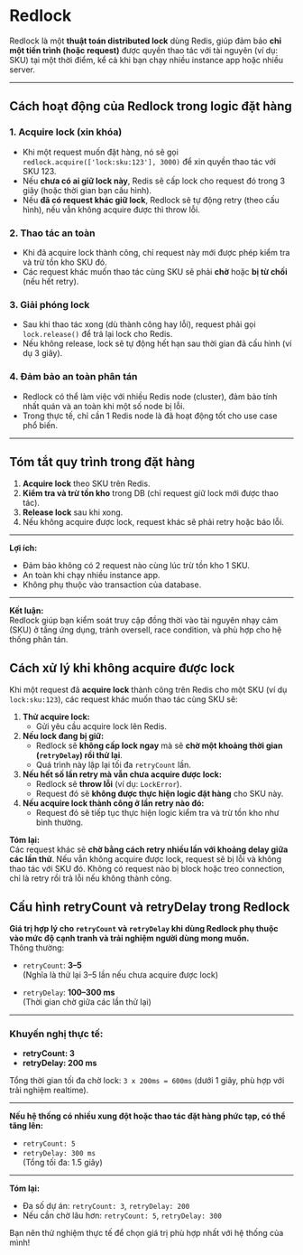 # Redlock

Redlock là một **thuật toán distributed lock** dùng Redis, giúp đảm bảo **chỉ một tiến trình (hoặc request)** được quyền thao tác với tài nguyên (ví dụ: SKU) tại một thời điểm, kể cả khi bạn chạy nhiều instance app hoặc nhiều server.

---

## **Cách hoạt động của Redlock trong logic đặt hàng**

### 1. **Acquire lock (xin khóa)**

- Khi một request muốn đặt hàng, nó sẽ gọi `redlock.acquire(['lock:sku:123'], 3000)` để xin quyền thao tác với SKU 123.
- Nếu **chưa có ai giữ lock này**, Redis sẽ cấp lock cho request đó trong 3 giây (hoặc thời gian bạn cấu hình).
- Nếu **đã có request khác giữ lock**, Redlock sẽ tự động retry (theo cấu hình), nếu vẫn không acquire được thì throw lỗi.

### 2. **Thao tác an toàn**

- Khi đã acquire lock thành công, chỉ request này mới được phép kiểm tra và trừ tồn kho SKU đó.
- Các request khác muốn thao tác cùng SKU sẽ phải **chờ** hoặc **bị từ chối** (nếu hết retry).

### 3. **Giải phóng lock**

- Sau khi thao tác xong (dù thành công hay lỗi), request phải gọi `lock.release()` để trả lại lock cho Redis.
- Nếu không release, lock sẽ tự động hết hạn sau thời gian đã cấu hình (ví dụ 3 giây).

### 4. **Đảm bảo an toàn phân tán**

- Redlock có thể làm việc với nhiều Redis node (cluster), đảm bảo tính nhất quán và an toàn khi một số node bị lỗi.
- Trong thực tế, chỉ cần 1 Redis node là đã hoạt động tốt cho use case phổ biến.

---

## **Tóm tắt quy trình trong đặt hàng**

1. **Acquire lock** theo SKU trên Redis.
2. **Kiểm tra và trừ tồn kho** trong DB (chỉ request giữ lock mới được thao tác).
3. **Release lock** sau khi xong.
4. Nếu không acquire được lock, request khác sẽ phải retry hoặc báo lỗi.

---

**Lợi ích:**

- Đảm bảo không có 2 request nào cùng lúc trừ tồn kho 1 SKU.
- An toàn khi chạy nhiều instance app.
- Không phụ thuộc vào transaction của database.

---

**Kết luận:**  
Redlock giúp bạn kiểm soát truy cập đồng thời vào tài nguyên nhạy cảm (SKU) ở tầng ứng dụng, tránh oversell, race condition, và phù hợp cho hệ thống phân tán.

## **Cách xử lý khi không acquire được lock**

Khi một request đã **acquire lock** thành công trên Redis cho một SKU (ví dụ `lock:sku:123`), các request khác muốn thao tác cùng SKU sẽ:

1. **Thử acquire lock:**
   - Gửi yêu cầu acquire lock lên Redis.
2. **Nếu lock đang bị giữ:**
   - Redlock sẽ **không cấp lock ngay** mà sẽ **chờ một khoảng thời gian (`retryDelay`) rồi thử lại**.
   - Quá trình này lặp lại tối đa `retryCount` lần.
3. **Nếu hết số lần retry mà vẫn chưa acquire được lock:**
   - Redlock sẽ **throw lỗi** (ví dụ: `LockError`).
   - Request đó sẽ **không được thực hiện logic đặt hàng** cho SKU này.
4. **Nếu acquire lock thành công ở lần retry nào đó:**
   - Request đó sẽ tiếp tục thực hiện logic kiểm tra và trừ tồn kho như bình thường.

**Tóm lại:**  
Các request khác sẽ **chờ bằng cách retry nhiều lần với khoảng delay giữa các lần thử**. Nếu vẫn không acquire được lock, request sẽ bị lỗi và không thao tác với SKU đó. Không có request nào bị block hoặc treo connection, chỉ là retry rồi trả lỗi nếu không thành công.

## **Cấu hình retryCount và retryDelay trong Redlock**

**Giá trị hợp lý cho `retryCount` và `retryDelay` khi dùng Redlock phụ thuộc vào mức độ cạnh tranh và trải nghiệm người dùng mong muốn.**  
Thông thường:

- `retryCount`: **3–5**  
  (Nghĩa là thử lại 3–5 lần nếu chưa acquire được lock)

- `retryDelay`: **100–300 ms**  
  (Thời gian chờ giữa các lần thử lại)

---

### **Khuyến nghị thực tế:**

- **retryCount: 3**
- **retryDelay: 200 ms**

Tổng thời gian tối đa chờ lock: `3 x 200ms = 600ms` (dưới 1 giây, phù hợp với trải nghiệm realtime).

---

**Nếu hệ thống có nhiều xung đột hoặc thao tác đặt hàng phức tạp, có thể tăng lên:**

- `retryCount: 5`
- `retryDelay: 300 ms`  
  (Tổng tối đa: 1.5 giây)

---

**Tóm lại:**

- Đa số dự án: `retryCount: 3`, `retryDelay: 200`
- Nếu cần chờ lâu hơn: `retryCount: 5`, `retryDelay: 300`

Bạn nên thử nghiệm thực tế để chọn giá trị phù hợp nhất với hệ thống của mình!
